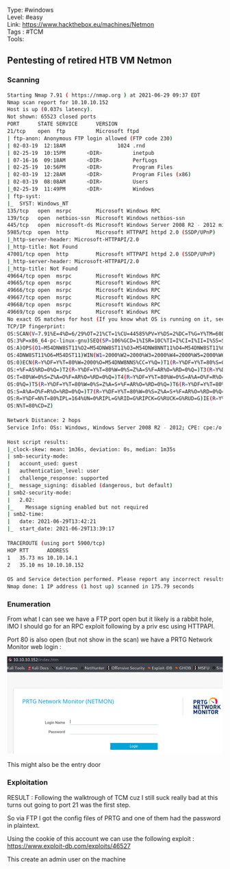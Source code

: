 Type: #windows<br>
Level: #easy<br>
Link: <https://www.hackthebox.eu/machines/Netmon><br>
Tags : #TCM<br>
Tools: 

## Pentesting of retired HTB VM Netmon

### Scanning
```bash
Starting Nmap 7.91 ( https://nmap.org ) at 2021-06-29 09:37 EDT
Nmap scan report for 10.10.10.152
Host is up (0.037s latency).
Not shown: 65523 closed ports
PORT      STATE SERVICE      VERSION
21/tcp    open  ftp          Microsoft ftpd
| ftp-anon: Anonymous FTP login allowed (FTP code 230)
| 02-03-19  12:18AM                 1024 .rnd
| 02-25-19  10:15PM       <DIR>          inetpub
| 07-16-16  09:18AM       <DIR>          PerfLogs
| 02-25-19  10:56PM       <DIR>          Program Files
| 02-03-19  12:28AM       <DIR>          Program Files (x86)
| 02-03-19  08:08AM       <DIR>          Users
|_02-25-19  11:49PM       <DIR>          Windows
| ftp-syst: 
|_  SYST: Windows_NT
135/tcp   open  msrpc        Microsoft Windows RPC
139/tcp   open  netbios-ssn  Microsoft Windows netbios-ssn
445/tcp   open  microsoft-ds Microsoft Windows Server 2008 R2 - 2012 microsoft-ds
5985/tcp  open  http         Microsoft HTTPAPI httpd 2.0 (SSDP/UPnP)
|_http-server-header: Microsoft-HTTPAPI/2.0
|_http-title: Not Found
47001/tcp open  http         Microsoft HTTPAPI httpd 2.0 (SSDP/UPnP)
|_http-server-header: Microsoft-HTTPAPI/2.0
|_http-title: Not Found
49664/tcp open  msrpc        Microsoft Windows RPC
49665/tcp open  msrpc        Microsoft Windows RPC
49666/tcp open  msrpc        Microsoft Windows RPC
49667/tcp open  msrpc        Microsoft Windows RPC
49668/tcp open  msrpc        Microsoft Windows RPC
49669/tcp open  msrpc        Microsoft Windows RPC
No exact OS matches for host (If you know what OS is running on it, see https://nmap.org/submit/ ).
TCP/IP fingerprint:
OS:SCAN(V=7.91%E=4%D=6/29%OT=21%CT=1%CU=44585%PV=Y%DS=2%DC=T%G=Y%TM=60DB22E
OS:3%P=x86_64-pc-linux-gnu)SEQ(SP=106%GCD=1%ISR=10C%TI=I%CI=I%II=I%SS=S%TS=
OS:A)OPS(O1=M54DNW8ST11%O2=M54DNW8ST11%O3=M54DNW8NNT11%O4=M54DNW8ST11%O5=M5
OS:4DNW8ST11%O6=M54DST11)WIN(W1=2000%W2=2000%W3=2000%W4=2000%W5=2000%W6=200
OS:0)ECN(R=Y%DF=Y%T=80%W=2000%O=M54DNW8NNS%CC=Y%Q=)T1(R=Y%DF=Y%T=80%S=O%A=S
OS:+%F=AS%RD=0%Q=)T2(R=Y%DF=Y%T=80%W=0%S=Z%A=S%F=AR%O=%RD=0%Q=)T3(R=Y%DF=Y%
OS:T=80%W=0%S=Z%A=O%F=AR%O=%RD=0%Q=)T4(R=Y%DF=Y%T=80%W=0%S=A%A=O%F=R%O=%RD=
OS:0%Q=)T5(R=Y%DF=Y%T=80%W=0%S=Z%A=S+%F=AR%O=%RD=0%Q=)T6(R=Y%DF=Y%T=80%W=0%
OS:S=A%A=O%F=R%O=%RD=0%Q=)T7(R=Y%DF=Y%T=80%W=0%S=Z%A=S+%F=AR%O=%RD=0%Q=)U1(
OS:R=Y%DF=N%T=80%IPL=164%UN=0%RIPL=G%RID=G%RIPCK=G%RUCK=G%RUD=G)IE(R=Y%DFI=
OS:N%T=80%CD=Z)

Network Distance: 2 hops
Service Info: OSs: Windows, Windows Server 2008 R2 - 2012; CPE: cpe:/o:microsoft:windows

Host script results:
|_clock-skew: mean: 1m36s, deviation: 0s, median: 1m35s
| smb-security-mode: 
|   account_used: guest
|   authentication_level: user
|   challenge_response: supported
|_  message_signing: disabled (dangerous, but default)
| smb2-security-mode: 
|   2.02: 
|_    Message signing enabled but not required
| smb2-time: 
|   date: 2021-06-29T13:42:21
|_  start_date: 2021-06-29T13:39:17

TRACEROUTE (using port 5900/tcp)
HOP RTT      ADDRESS
1   35.73 ms 10.10.14.1
2   35.10 ms 10.10.10.152

OS and Service detection performed. Please report any incorrect results at https://nmap.org/submit/ .
Nmap done: 1 IP address (1 host up) scanned in 175.79 seconds
```
###  Enumeration

From what I can see we have a FTP port open but it likely is a rabbit hole, IMO I should go for an RPC exploit following by a priv esc using HTTPAPI.

Port 80 is also open (but not show in the scan) we have a PRTG Network Monitor web login :

![ec5ecbcdac564f2d69064e6b80a7429c.png](ec5ecbcdac564f2d69064e6b80a7429c.png)

This might also be the entry door



### Exploitation
RESULT : Following the walktrough of TCM cuz I still suck really bad at this turns out going to port 21 was the first step.

So via FTP I got the config files of PRTG and one of them had the password in plaintext.

Using the cookie of this account we can use the following exploit : https://www.exploit-db.com/exploits/46527


This create an admin user on the machine